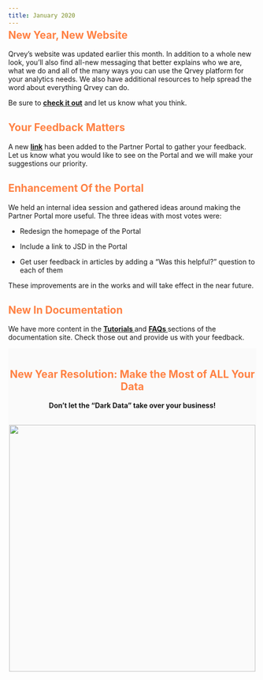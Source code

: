 ```yaml
---
title: January 2020
---
```


<h2 style="color:#FF8143; margin-top: -10px;">New Year, New Website</h2>

Qrvey’s website was updated earlier this month. In addition to a whole new look, you’ll also find all-new messaging that better explains who we are, what we do and all of the many ways you can use the Qrvey platform for your analytics needs. We also have additional resources to help spread the word about everything Qrvey can do. 

Be sure to <a href="https://qrvey.com/"><strong>check it out</strong></a> and let us know what you think.

<!--truncate-->

<h2 style="color:#FF8143">Your Feedback Matters</h2>

A new <a href="https://partners.qrvey.com/docs/faqs/ask-us/"><strong>link</strong></a> has been added to the Partner Portal to gather your feedback. Let us know what you would like to see on the Portal and we will make your suggestions our priority. 

<h2 style="color:#FF8143">Enhancement Of the Portal</h2>

We held an internal idea session and gathered ideas around making the Partner Portal more useful. The three ideas with most votes were:

* Redesign the homepage of the Portal

* Include a link to JSD in the Portal

* Get user feedback in articles by adding a “Was this helpful?” question to each of them

These improvements are in the works and will take effect in the near future.

<h2 style="color:#FF8143"> New In Documentation </h2>

We have more content in the <a href="https://partners.qrvey.com/docs/tutorials/first-analytic-app/"> <strong> Tutorials </strong> </a> and <a href="https://partners.qrvey.com/docs/faqs/faqs-intro/"> <strong> FAQs </strong></a> sections of the documentation site. Check those out and provide us with your feedback.

<div style="background:#FAFAFA; padding-top:10px;">
    <h2 style="text-align:center; color:#FF8143">
    New Year Resolution: Make the Most of ALL Your Data
    </h2>
    <p style="text-align:center">
    <strong> Don’t let the “Dark Data” take over your business! </strong>
    <p>
    <br>
    <img src="https://s3.amazonaws.com/cdn.qrvey.com/newsletter/infographics3.jpg" style="margin:auto; display:block;" width="500" />
<div>
